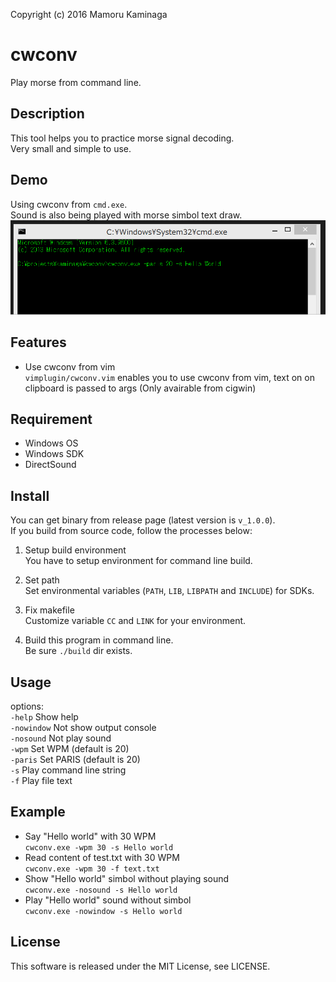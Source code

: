 ﻿Copyright (c) 2016 Mamoru Kaminaga<br>

cwconv
====
  Play morse from command line.<br>

## Description
  This tool helps you to practice morse signal decoding.<br>
  Very small and simple to use.<br>

## Demo
  Using cwconv from `cmd.exe`.<br>
  Sound is also being played with morse simbol text draw.<br>
  ![Demo](doc/cwconv.gif "Demo")

## Features
  * Use cwconv from vim<br>
   `vimplugin/cwconv.vim` enables you to use cwconv from vim, text on on clipboard is passed to args (Only avairable from cigwin)<br>

## Requirement
  * Windows OS<br>
  * Windows SDK<br>
  * DirectSound<br>

## Install
  You can get binary from release page (latest version is `v_1.0.0`).<br>
  If you build from source code, follow the processes below:<br>
  1. Setup build environment<br>
  You have to setup environment for command line build.<br>

  2. Set path<br>
  Set environmental variables (`PATH`, `LIB`, `LIBPATH` and `INCLUDE`) for SDKs.<br>

  3. Fix makefile<br>
  Customize variable `CC` and `LINK` for your environment.<br>

  4. Build this program in command line.<br>
  Be sure `./build` dir exists.

## Usage
  options:<br>
  `-help` Show help<br>
  `-nowindow` Not show output console<br>
  `-nosound` Not play sound<br>
  `-wpm` Set WPM (default is 20)<br>
  `-paris` Set PARIS (default is 20)<br>
  `-s` Play command line string<br>
  `-f` Play file text<br>

## Example
  * Say "Hello world" with 30 WPM<br>
  `cwconv.exe -wpm 30 -s Hello world`<br>
  * Read content of test.txt with 30 WPM<br>
  `cwconv.exe -wpm 30 -f text.txt`<br>
  * Show "Hello world" simbol without playing sound<br>
  `cwconv.exe -nosound -s Hello world`<br>
  * Play "Hello world" sound without simbol<br>
  `cwconv.exe -nowindow -s Hello world`<br>

## License
  This software is released under the MIT License, see LICENSE.
